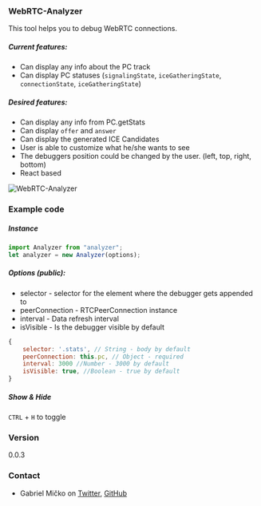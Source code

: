 ### WebRTC-Analyzer

This tool helps you to debug WebRTC connections.

##### Current features:

- Can display any info about the PC track
- Can display PC statuses (`signalingState`, `iceGatheringState`, `connectionState`, `iceGatheringState`)

##### Desired features:

- Can display any info from PC.getStats
- Can display `offer` and `answer`
- Can display the generated ICE Candidates
- User is able to customize what he/she wants to see
- The debuggers position could be changed by the user. (left, top, right, bottom)
- React based

![WebRTC-Analyzer](https://i.imgur.com/UXiWYij.png)

### Example code

##### Instance

```js
import Analyzer from "analyzer";
let analyzer = new Analyzer(options);
```

##### Options (public):

- selector - selector for the element where the debugger gets appended to
- peerConnection - RTCPeerConnection instance
- interval - Data refresh interval
- isVisible - Is the debugger visible by default

```js
{
    selector: '.stats', // String - body by default
    peerConnection: this.pc, // Object - required
    interval: 3000 //Number - 3000 by default
    isVisible: true, //Boolean - true by default
}
```

##### Show & Hide

`CTRL` + `H` to toggle

### Version

0.0.3

### Contact

- Gabriel Mičko on [Twitter](https://twitter.com/gabriel_micko), [GitHub](https://github.com/gabrielmicko)

